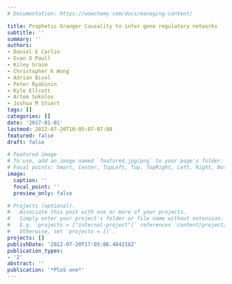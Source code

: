 ```yaml
---
# Documentation: https://wowchemy.com/docs/managing-content/

title: Prophetic Granger Causality to infer gene regulatory networks
subtitle: ''
summary: ''
authors:
- Daniel E Carlin
- Evan O Paull
- Kiley Graim
- Christopher K Wong
- Adrian Bivol
- Peter Ryabinin
- Kyle Ellrott
- Artem Sokolov
- Joshua M Stuart
tags: []
categories: []
date: '2017-01-01'
lastmod: 2022-07-20T10:05:07-07:00
featured: false
draft: false

# Featured image
# To use, add an image named `featured.jpg/png` to your page's folder.
# Focal points: Smart, Center, TopLeft, Top, TopRight, Left, Right, BottomLeft, Bottom, BottomRight.
image:
  caption: ''
  focal_point: ''
  preview_only: false

# Projects (optional).
#   Associate this post with one or more of your projects.
#   Simply enter your project's folder or file name without extension.
#   E.g. `projects = ["internal-project"]` references `content/project/deep-learning/index.md`.
#   Otherwise, set `projects = []`.
projects: []
publishDate: '2022-07-20T17:05:06.484218Z'
publication_types:
- '2'
abstract: ''
publication: '*PloS one*'
---
```

